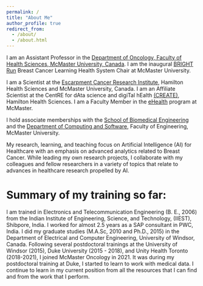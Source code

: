 ```yaml
---
permalink: /
title: "About Me"
author_profile: true
redirect_from: 
  - /about/
  - /about.html
---
```


I am an Assistant Professor in the [Department of Oncology, Faculty of Health Sciences, McMaster University, Canada](https://oncology.healthsci.mcmaster.ca/). 
I am the inaugural [BRIGHT Run](https://brightrun.ca/) Breast Cancer Learning Health System Chair at McMaster University. 

I am a Scientist at the [Escarpment Cancer Research Institute](https://ecri.mcmaster.ca/), Hamilton Health Sciences and McMaster University, Canada. I am an Affiliate Scientist at the CentRE for dAta science and digiTal hEalth [(CREATE)](https://createhealth.ai/), Hamilton Health Sciences. I am a Faculty Member in the [eHealth](https://ehealth.mcmaster.ca/) program at McMaster.

I hold associate memberships with the [School of Biomedical Engineering](https://www.eng.mcmaster.ca/msbe/) and the [Department of Computing and Software](https://www.eng.mcmaster.ca/cas/), Faculty of Engineering, McMaster University. 

My research, learning, and teaching focus on Artificial Intelligence (AI) for Healthcare with an emphasis on advanced analytics related to Breast Cancer. While leading my own research projects, I collaborate with my colleagues and fellow researchers in a variety of topics that relate to advances in healthcare research propelled by AI.

Summary of my training so far:
======
I am trained in Electronics and Telecommunication Engineering (B. E., 2006) from the Indian Institute of Engineering, Science, and Technology, (IIEST), Shibpore, India. I worked for almost 2.5 years as a SAP consultant in PWC, India. 
I did my graduate studies (M.A.Sc, 2010 and Ph.D., 2015) in the Department of Electrical and Computer Engineering, University of Windsor, Canada. Following several postdoctoral trainings at the University of Windsor (2015), Duke University (2015 - 2018), and Unity Health Toronto (2018-2021), I joined McMaster Oncology in 2021.
It was during my postdoctoral training at Duke, I started to learn to work with medical data. 
I continue to learn in my current position from all the resources that I can find and from the work that I perform. 

